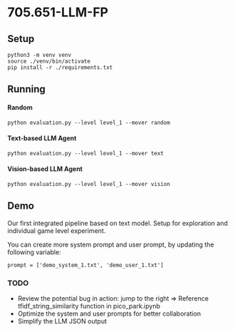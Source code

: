 # 705.651-LLM-FP

## Setup

```
python3 -m venv venv
source ./venv/bin/activate
pip install -r ./requirements.txt
```

## Running


#### Random
```
python evaluation.py --level level_1 --mover random
```

#### Text-based LLM Agent
```
python evaluation.py --level level_1 --mover text
```

#### Vision-based LLM Agent
```
python evaluation.py --level level_1 --mover vision
```

## Demo

Our first integrated pipeline based on text model. Setup for exploration and individual game level experiment. 

You can create more system prompt and user prompt, by updating the following variable:

`prompt = ['demo_system_1.txt', 'demo_user_1.txt']`

### TODO

- Review the potential bug in action: jump to the right => Reference tfidf_string_similarity function in pico_park.ipynb
- Optimize the system and user prompts for better collaboration
- Simplify the LLM JSON output